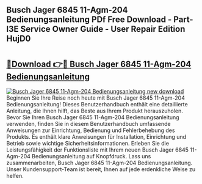 ## Busch Jager 6845 11-Agm-204 Bedienungsanleitung PDf Free Download - Part-l3E Service Owner Guide - User Repair Edition HujD0

# <h2><a href="http://df53uo.blite.top/?on=Busch+Jager+6845+11-Agm-204+Bedienungsanleitung">🔗Download 👉🔴 Busch Jager 6845 11-Agm-204 Bedienungsanleitung</a></h2>

[![Busch Jager 6845 11-Agm-204 Bedienungsanleitung new download](https://i.imgur.com/lujVjoI.png)](http://df53uo.blite.top/?on=Busch+Jager+6845+11-Agm-204+Bedienungsanleitung)
Beginnen Sie Ihre Reise noch heute mit Busch Jager 6845 11-Agm-204 Bedienungsanleitung! Dieses Benutzerhandbuch enthält eine detaillierte Anleitung, die Ihnen hilft, das Beste aus Ihrem Produkt herauszuholen. Bevor Sie Ihren Busch Jager 6845 11-Agm-204 Bedienungsanleitung verwenden, finden Sie in diesem Benutzerhandbuch umfassende Anweisungen zur Einrichtung, Bedienung und Fehlerbehebung des Produkts. Es enthält klare Anweisungen für Installation, Einrichtung und Betrieb sowie wichtige Sicherheitsinformationen. Erleben Sie die Leistungsfähigkeit der Funktionsliste mit Ihrem neuen Busch Jager 6845 11-Agm-204 Bedienungsanleitung auf Knopfdruck. Lass uns zusammenarbeiten, Busch Jager 6845 11-Agm-204 Bedienungsanleitung. Unser Kundensupport-Team ist bereit, Ihnen auf jede erdenkliche Weise zu helfen.
